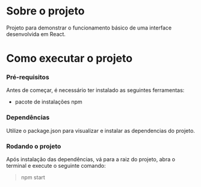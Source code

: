 # Sobre o projeto

Projeto para demonstrar o funcionamento básico de uma interface desenvolvida em React.

# Como executar o projeto

### Pré-requisitos

Antes de começar, é necessário ter instalado as seguintes ferramentas: 
* pacote de instalações npm

### Dependências

 Utilize o package.json para visualizar e instalar as dependencias do projeto.

 ### Rodando o projeto
Após instalação das dependências, vá para a raiz do projeto, abra o terminal e execute o seguinte comando:

> npm start